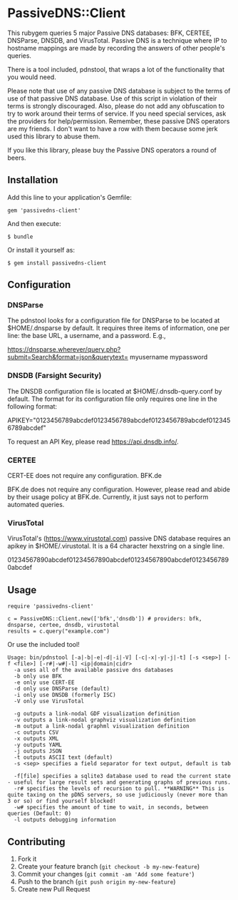 # PassiveDNS::Client

This rubygem queries 5 major Passive DNS databases: BFK, CERTEE, DNSParse, DNSDB, and VirusTotal.
Passive DNS is a technique where IP to hostname mappings are made by recording the answers of other people's queries.  

There is a tool included, pdnstool, that wraps a lot of the functionality that you would need.

Please note that use of any passive DNS database is subject to the terms of use of that passive DNS database.  Use of this script in violation of their terms is strongly discouraged.  Also, please do not add any obfuscation to try to work around their terms of service.  If you need special services, ask the providers for help/permission.  Remember, these passive DNS operators are my friends.  I don't want to have a row with them because some jerk used this library to abuse them.

If you like this library, please buy the Passive DNS operators a round of beers.

## Installation

Add this line to your application's Gemfile:

    gem 'passivedns-client'

And then execute:

    $ bundle

Or install it yourself as:

    $ gem install passivedns-client

## Configuration

### DNSParse

The pdnstool looks for a configuration file for DNSParse to be located at $HOME/.dnsparse by default. It requires three items of information, one per line: the base URL, a username, and a password. E.g.,

  https://dnsparse.wherever/query.php?submit=Search&format=json&querytext=
  myusername
  mypassword

### DNSDB (Farsight Security)

The DNSDB configuration file is located at $HOME/.dnsdb-query.conf by default. The format for its configuration file only requires one line in the following format:

  APIKEY="0123456789abcdef0123456789abcdef0123456789abcdef0123456789abcdef"

To request an API Key, please read https://api.dnsdb.info/.

### CERTEE

CERT-EE does not require any configuration.
BFK.de

BFK.de does not require any configuration. However, please read and abide by their usage policy at BFK.de. Currently, it just says not to perform automated queries.

### VirusTotal

VirusTotal's  (https://www.virustotal.com) passive DNS database requires an apikey in $HOME/.virustotal.  It is a 64 character hexstring on a single line.

  01234567890abcdef01234567890abcdef01234567890abcdef01234567890abcdef


## Usage

	require 'passivedns-client'
	
	c = PassiveDNS::Client.new(['bfk','dnsdb']) # providers: bfk, dnsparse, certee, dnsdb, virustotal
	results = c.query("example.com")
	
Or use the included tool!

	Usage: bin/pdnstool [-a|-b|-e|-d|-i|-V] [-c|-x|-y|-j|-t] [-s <sep>] [-f <file>] [-r#|-w#|-l] <ip|domain|cidr>
	  -a uses all of the available passive dns databases
	  -b only use BFK
	  -e only use CERT-EE
	  -d only use DNSParse (default)
	  -i only use DNSDB (formerly ISC)
	  -V only use VirusTotal

	  -g outputs a link-nodal GDF visualization definition
	  -v outputs a link-nodal graphviz visualization definition
	  -m output a link-nodal graphml visualization definition
	  -c outputs CSV
	  -x outputs XML
	  -y outputs YAML
	  -j outputs JSON
	  -t outputs ASCII text (default)
	  -s <sep> specifies a field separator for text output, default is tab

	  -f[file] specifies a sqlite3 database used to read the current state - useful for large result sets and generating graphs of previous runs.
	  -r# specifies the levels of recursion to pull. **WARNING** This is quite taxing on the pDNS servers, so use judiciously (never more than 3 or so) or find yourself blocked!
	  -w# specifies the amount of time to wait, in seconds, between queries (Default: 0)
	  -l outputs debugging information

## Contributing

1. Fork it
2. Create your feature branch (`git checkout -b my-new-feature`)
3. Commit your changes (`git commit -am 'Add some feature'`)
4. Push to the branch (`git push origin my-new-feature`)
5. Create new Pull Request
